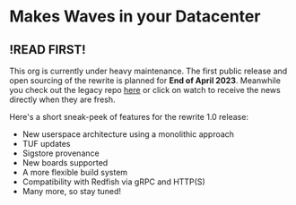 # Makes **Waves** in your Datacenter

## !READ FIRST!
This org is currently under heavy maintenance. The first public release and open sourcing of the rewrite is planned for **End of April 2023**.
Meanwhile you check out the legacy repo [here](https://github.com/u-root/u-bmc) or click on watch to receive the news directly when they are fresh.

Here's a short sneak-peek of features for the rewrite 1.0 release:
- New userspace architecture using a monolithic approach
- TUF updates
- Sigstore provenance
- New boards supported
- A more flexible build system
- Compatibility with Redfish via gRPC and HTTP(S)
- Many more, so stay tuned!
